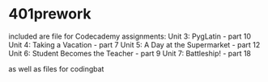 # 401prework

included are file for Codecademy assignments:
  Unit 3: PygLatin - part 10
  Unit 4: Taking a Vacation - part 7
  Unit 5: A Day at the Supermarket - part 12
  Unit 6: Student Becomes the Teacher - part 9
  Unit 7: Battleship! - part 18
  
as well as files for codingbat
